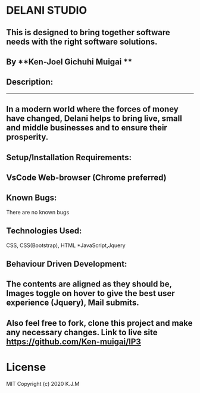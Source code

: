 # DELANI STUDIO
This is designed to bring together software needs with the right software solutions.
---
By **Ken-Joel Gichuhi Muigai **
---
## Description:
---
In a modern world where the forces of money have changed, Delani helps to bring live, small and middle businesses and to ensure their prosperity.
---
## Setup/Installation Requirements:
VsCode
Web-browser (Chrome preferred)
---
## Known Bugs:

There are no known bugs

## Technologies Used:

CSS, CSS(Bootstrap), HTML *JavaScript,Jquery

## Behaviour Driven Development:
The contents are aligned as they should be,
Images toggle on hover to give the best user experience (Jquery),
Mail submits.
--
Also feel free to fork, clone this project and make any necessary changes.
Link to live site
https://github.com/Ken-muigai/IP3
--
# License
MIT Copyright (c) 2020 K.J.M
